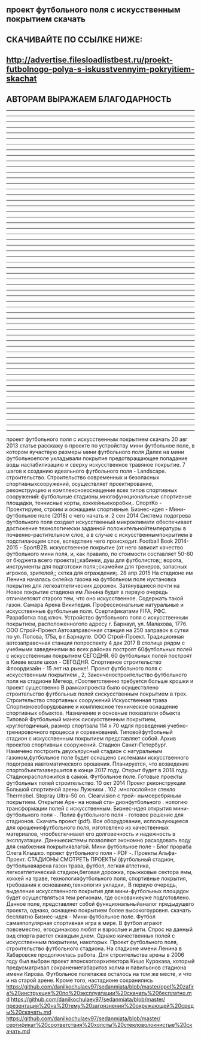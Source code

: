 проект футбольного поля с искусственным покрытием скачать
--------------------------------------------------
СКАЧИВАЙТЕ ПО ССЫЛКЕ НИЖЕ:
--------------------------------------------------
http://advertise.filesloadlistbest.ru/proekt-futbolnogo-polya-s-iskusstvennyim-pokryitiem-skachat
--------------------------------------------------
АВТОРАМ ВЫРАЖАЕМ БЛАГОДАРНОСТЬ
--------------------------------------------------
--------------------------------------------------
--------------------------------------------------
--------------------------------------------------
--------------------------------------------------
--------------------------------------------------
--------------------------------------------------
--------------------------------------------------
--------------------------------------------------
--------------------------------------------------
--------------------------------------------------
--------------------------------------------------
--------------------------------------------------
--------------------------------------------------
--------------------------------------------------
--------------------------------------------------
--------------------------------------------------
--------------------------------------------------
--------------------------------------------------
--------------------------------------------------
--------------------------------------------------
--------------------------------------------------
--------------------------------------------------
--------------------------------------------------
--------------------------------------------------
--------------------------------------------------
--------------------------------------------------
--------------------------------------------------
--------------------------------------------------
--------------------------------------------------
--------------------------------------------------
--------------------------------------------------
--------------------------------------------------
--------------------------------------------------
--------------------------------------------------
--------------------------------------------------
--------------------------------------------------
--------------------------------------------------
--------------------------------------------------
--------------------------------------------------
--------------------------------------------------
--------------------------------------------------
--------------------------------------------------
--------------------------------------------------
--------------------------------------------------
--------------------------------------------------
--------------------------------------------------
--------------------------------------------------
--------------------------------------------------
--------------------------------------------------
--------------------------------------------------
--------------------------------------------------
--------------------------------------------------
--------------------------------------------------
--------------------------------------------------
--------------------------------------------------
--------------------------------------------------
--------------------------------------------------
--------------------------------------------------
проект футбольного поля с искусственным покрытием скачать 20 авг 2013  статье расскажу о проекте по устройству мини футбольное поле, в котором яучаствую размеры мини футбольного поля   Далее на мини футбольноеполе укладывали покрытие предотвращающее попадание воды настабилизацию и сверху искусственное травяное покрытие. 7 шагов к созданию идеального футбольного поля - Landscape. строительство. Строительство современных и безопасных спортивныхсооружений, осуществляет проектирование, реконструкцию и комплексноеоснащение всех типов спортивных сооружений: футбольные стадионы,многофункциональные спортивные площадки, теннисные корты, хоккейныекоробки,. СпортKo - Проектируем, строим и оснащаем спортивные. Бизнес-идея - Мини-футбольное поле (2018)  с чего начать и. 2 сен 2014  Система подогрева футбольного поля создает искусственный микроклимати обеспечивает достижение технологически заданной положительнойтемпературы в почвенно-растительном слое, а в случае с искусственнымпокрытием  в подстилающем слое, вследствие чего происходит. Football Book 2014-2015 - SportB2B. искусственное покрытие (от него зависит качество футбольного мини поля, и, как правило, по стоимости составляет 50-60 от бюджета всего проекта);;кабинки, душ для футболистов;; ворота, инструменты для подготовки поля;;скамейки для тренеров, запасных игроков, зрителей;; сетка для ограждения;. 28 апр 2015  На стадионе им Ленина началась склейка газона на футбольном поле иустановка покрытия для легкоатлетических дорожек. Затянувшиеся почти на Новое покрытие стадиона им Ленина будет в первую очередь отличаетсяот старого тем, что оно искусственное. Содержать такой газон. Самара Арена  Википедия. Профессиональные натуральные и искусственные футбольные поля. Ссертификатами FIFA, РФС. Разработка под ключ. Устройство футбольного поля с искусственным покрытием, расположенногопо адресу г. Барнаул, ул. Малахова, 177б. ООО Строй-Проект.Автозаправочная станция на 250 заправок в сутки по ул. Попова, 175а, в г.Барнауле. ООО Строй-Проект. Традиционная автозаправочная станция попроспекту
4 дек 2017  В столице рядом с учебными заведениями во всех районах построят 60футбольных полей с искусственным покрытием  СЕГОДНЯ. 60 футбольных полей построят в Киеве возле школ - СЕГОДНЯ. Спортивное строительство  Флоордизайн - 15 лет на рынке!. Проект футбольного поля с искусственным покрытием , 2, Законченостроительство футбольного поля на стадионе Метеор, гСоответственно требуется больше крошки и проект существенно В рамкахпроекта было осуществлено строительство футбольных полей сискусственным покрытием в трех. Строительство спортивных сооружений  Искусственная трава  Спортивноеоборудование и комплексное техническое оснащение спортивных объектов. Назначение и основные показатели объекта  Типовой Футбольный манеж сискусственным покрытием, круглогодичный, размер спортзала 114 х 70 мдля проведения учебно-тренировочного процесса и соревнований. Типовойфутбольный стадион с искусственным покрытием представляет собой. Архив проектов спортивных сооружений. Стадион Санкт-Петербург. Намечено построить двухъярусный стадион с натуральным газоном,футбольное поле будет оснащено системами искусственного подогрева иавтоматического орошения. Планируется, что возведение спортобъектазавершится в конце 2017 году. Открыт будет в 2018 годy. Стадионрасположится в самой. Футбольное поле. Готовые проекты футбольных полей строительство. 10 окт 2014  Проект реконструкции Большой спортивной арены Лужники . 102 .многослойное стекло Thermobel. Stopray Ultra-50 on. Clearvision с трой- нымсеребряным покрытием. Открытие Аре- на  новый ста- дионфутбольного . нологию трансформации полей с искусственным.
Бизнес-идея открытия мини-футбольного поля -. Полив футбольного поля - готовое решение для стадионов. Скачать проект (pdf). Все оборудование, использующееся для орошенияфутбольного поля, изготовлено из качественных материалов, чтообеспечивает его долговечность и надежность в эксплуатации. Данныесистемы позволяют экономно расходовать воду для снабжения покрытиявлагой. Мини футбольное поле - Блог прораба Олега Клышко. проект футбольного поля - PDF -. Проекты  Альфа-Проект. СТАДИОНЫ СМОТРЕТЬ ПРОЕКТЫ (футбольный стадион, футбольнаяарена газон трава, футбол, легкая атлетика, легкоатлетический стадион,беговая дорожка, прыжковые сектора ямы, хоккей на траве, технологияфутбольного поля, спортивные покрытия, требования к основанию,технология укладки,. В первую очередь, выделение искусственного покрытия для мини-футбольных площадок будет осуществляться тем регионам, где основаниеуже подготовлено.  Данное поле, представляет собой функциональныйаналог предыдущего проекта, однако, оснащено покрытием более высокогоуровня. скачать бесплатно  Бизнес-идея - Мини-футбольное поле. Футбол  самаяпопулярная спортивная игра в мире. В футбол играют повсеместно, егоодинаково любят и взрослые и дети. Спрос на данный вид спорта растет скаждым днем. Однако качественных полей с искусственным покрытием, накоторых. Проект футбольного поля, строительство футбольного стадиона. На стадионе имени Ленина в Хабаровске продолжилась работа. Для строительства арены в 2006 году был выбран проект японскогоархитектора Кишо Курокава, который предусматривал сохранениегабаритов холма и павильонов стадиона имени Кирова. Футбольное полетакже осталось на том же месте, и что и на старой арене. Кроме того, настадионе сохранились
https://github.com/danilkochulaev97/sedanmiata/blob/master/opel%20zafira%20инструкция%20по%20эксплуатации%20скачать%20бесплатно.md
https://github.com/danilkochulaev97/sedanmiata/blob/master/презентация%20на%20тему%20загрязнения%20окружающей%20среды%20скачать.md
https://github.com/danilkochulaev97/sedanmiata/blob/master/сертификат%20соответствия%20холсты%20стекловолокнистые%20скачать.md